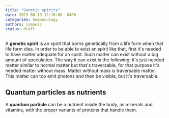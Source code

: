 ```yaml
---
title: "Genetic spirits"
date: 2023-08-19 12:10:00 -0400
categories: homunculogy
authors: ismaelc
status: draft
---
```


A **genetic spirit** is an spirit that borns genetically from a life form when that life form dies. In order to be able to exist an spirit like that, first it's needed to have matter adequate for an spirit. Such matter can exist without a big amount of speculation. The way it can exist is the following: it's just needed matter similar to normal matter but that's traversable, for that purpose it's needed matter without mass. Matter without mass is traversable matter. This matter can too emit photons and then be visible, but it's traversable.

## Quantum particles as nutrients

 A **quantum particle** can be a nutrient inside the body, as minerals and vitamins, with the proper variants of proteins that handle them.

